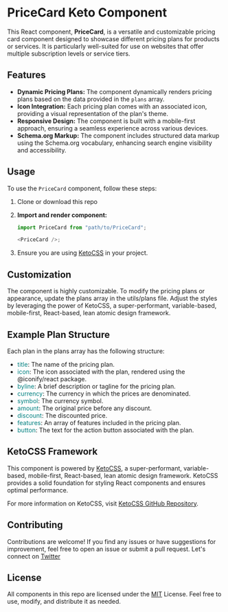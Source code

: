 # PriceCard Keto Component

This React component, **PriceCard**, is a versatile and customizable pricing card component designed to showcase different pricing plans for products or services. It is particularly well-suited for use on websites that offer multiple subscription levels or service tiers.

## Features

- **Dynamic Pricing Plans:** The component dynamically renders pricing plans based on the data provided in the `plans` array.
- **Icon Integration:** Each pricing plan comes with an associated icon, providing a visual representation of the plan's theme.
- **Responsive Design:** The component is built with a mobile-first approach, ensuring a seamless experience across various devices.
- **Schema.org Markup:** The component includes structured data markup using the Schema.org vocabulary, enhancing search engine visibility and accessibility.

## Usage

To use the `PriceCard` component, follow these steps:

1. Clone or download this repo
2. **Import and render component:**

   ```javascript
   import PriceCard from "path/to/PriceCard";

   <PriceCard />;
   ```

3. Ensure you are using [KetoCSS](https://github.com/ClaudiusAyadi/ketocss) in your project.

## Customization

The component is highly customizable. To modify the pricing plans or appearance, update the plans array in the utils/plans file. Adjust the styles by leveraging the power of KetoCSS, a super-performant, variable-based, mobile-first, React-based, lean atomic design framework.

## Example Plan Structure

Each plan in the plans array has the following structure:

- <span style="color: teal;">title</span>: The name of the pricing plan.
- <span style="color: teal;">icon</span>: The icon associated with the plan, rendered using the @iconify/react package.
- <span style="color: teal;">byline</span>: A brief description or tagline for the pricing plan.
- <span style="color: teal;">currency</span>: The currency in which the prices are denominated.
- <span style="color: teal;">symbol</span>: The currency symbol.
- <span style="color: teal;">amount</span>: The original price before any discount.
- <span style="color: teal;">discount</span>: The discounted price.
- <span style="color: teal;">features</span>: An array of features included in the pricing plan.
- <span style="color: teal;">button</span>: The text for the action button associated with the plan.

## KetoCSS Framework

This component is powered by [KetoCSS](https://github.com/ClaudiusAyadi/ketocss), a super-performant, variable-based, mobile-first, React-based, lean atomic design framework. KetoCSS provides a solid foundation for styling React components and ensures optimal performance.

For more information on KetoCSS, visit [KetoCSS GitHub Repository](https://github.com/ClaudiusAyadi/ketocss).

## Contributing

Contributions are welcome! If you find any issues or have suggestions for improvement, feel free to open an issue or submit a pull request.
Let's connect on [Twitter](https://twitter.com/ClaudiusAyadi)

## License

All components in this repo are licensed under the [MIT](https://opensource.org/license/MIT/) License. Feel free to use, modify, and distribute it as needed.
